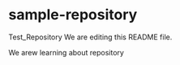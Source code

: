# sample-repository
Test_Repository
We are editing this README file.

We arew learning about repository
